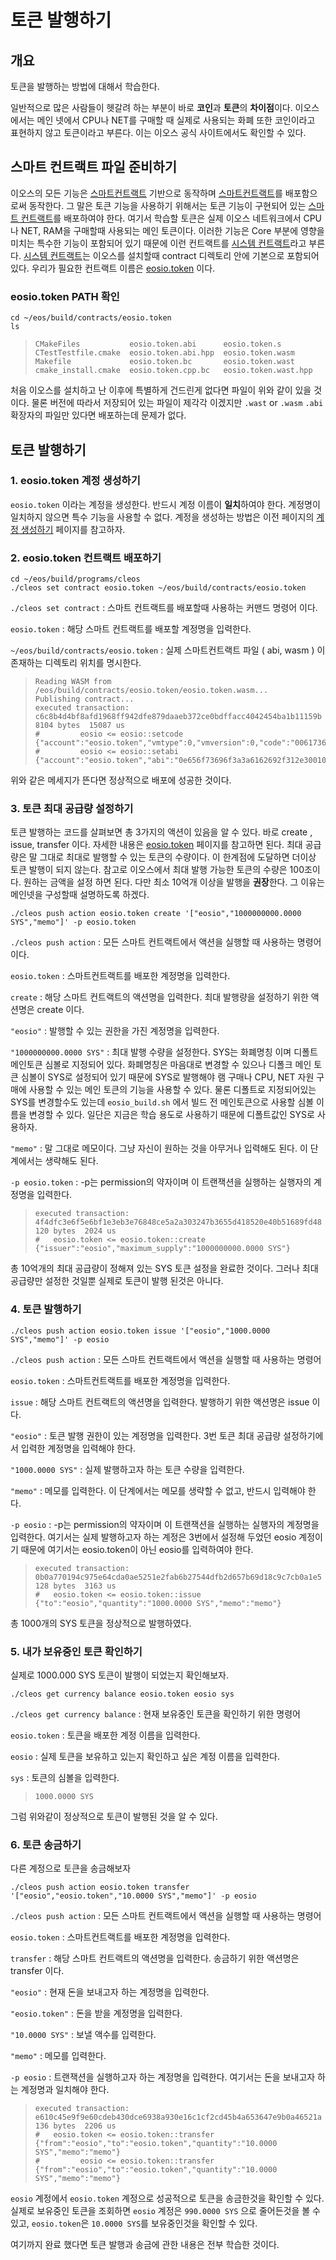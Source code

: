 # 토큰 발행하기

## 개요

토큰을 발행하는 방법에 대해서 학습한다.

일반적으로 많은 사람들이 헷갈려 하는 부분이 바로 **코인**과 **토큰**의 **차이점**이다. 이오스에서는 메인 넷에서 CPU나 NET를 구매할 때 실제로 사용되는 화폐 또한 코인이라고 표현하지 않고 토큰이라고 부른다. 이는 이오스 공식 사이트에서도 확인할 수 있다.

## 스마트 컨트랙트 파일 준비하기

이오스의 모든 기능은 [스마트컨트랙트](../../keywords/s/smart-contract.md) 기반으로 동작하며 [스마트컨트랙트](../../keywords/s/smart-contract.md)를 배포함으로써 동작한다. 그 말은 토큰 기능을 사용하기 위해서는 토큰 기능이 구현되어 있는 [스마트 컨트랙트](../../posting/undefined-1.md)를 배포하여야 한다. 여기서 학습할 토큰은 실제 이오스 네트워크에서 CPU나 NET, RAM을 구매할때 사용되는 메인 토큰이다. 이러한 기능은 Core 부분에 영향을 미치는 특수한 기능이 포함되어 있기 때문에 이런 컨트랙트를 [시스템 컨트랙트](../../keywords/s/system-contract.md)라고 부른다. [시스템 컨트랙트](../../keywords/s/system-contract.md)는 이오스를 설치할때 contract 디렉토리 안에 기본으로 포함되어 있다. 우리가 필요한 컨트랙트 이름은 [eosio.token](../../keywords/e/eosio.token.md) 이다.

### eosio.token PATH 확인

```text
cd ~/eos/build/contracts/eosio.token
ls
```

> ```text
> CMakeFiles           eosio.token.abi      eosio.token.s
> CTestTestfile.cmake  eosio.token.abi.hpp  eosio.token.wasm
> Makefile             eosio.token.bc       eosio.token.wast
> cmake_install.cmake  eosio.token.cpp.bc   eosio.token.wast.hpp
> ```

처음 이오스를 설치하고 난 이후에 특별하게 건드린게 없다면 파일이 위와 같이 있을 것이다. 물론 버전에 따라서 저장되어 있는 파일이 제각각 이겠지만 `.wast`  or `.wasm` `.abi` 확장자의 파일만 있다면 배포하는데 문제가 없다.

## 토큰 발행하기

### 1. eosio.token 계정 생성하기

`eosio.token` 이라는 계정을 생성한다. 반드시 계정 이름이 **일치**하여야 한다. 계정명이 일치하지 않으면 특수 기능을 사용할 수 없다. 계정을 생성하는 방법은 이전 페이지의 [계정 생성하기](undefined.md) 페이지를 참고하자.

### 2. eosio.token 컨트랙트 배포하기

```text
cd ~/eos/build/programs/cleos
./cleos set contract eosio.token ~/eos/build/contracts/eosio.token
```

`./cleos set contract` : 스마트 컨트랙트를 배포할때 사용하는 커맨드 명령어 이다.

`eosio.token` : 해당 스마트 컨트랙트를 배포할 계정명을 입력한다.

`~/eos/build/contracts/eosio.token` : 실제 스마트컨트랙트 파일 \( abi, wasm \) 이 존재하는 디렉토리 위치를 명시한다.

> ```text
> Reading WASM from /eos/build/contracts/eosio.token/eosio.token.wasm...
> Publishing contract...
> executed transaction: c6c8b4d4bf8afd1968ff942dfe879daaeb372ce0bdffacc4042454ba1b11159b  8104 bytes  15087 us
> #         eosio <= eosio::setcode               {"account":"eosio.token","vmtype":0,"vmversion":0,"code":"0061736d01000000017e1560037f7e7f0060057f7e...
> #         eosio <= eosio::setabi                {"account":"eosio.token","abi":"0e656f73696f3a3a6162692f312e30010c6163636f756e745f6e616d65046e616d65...
> ```

위와 같은 메세지가 뜬다면 정상적으로 배포에 성공한 것이다.

### 3. 토큰 최대 공급량 설정하기

토큰 발행하는 코드를 살펴보면 총 3가지의 액션이 있음을 알 수 있다. 바로 create , issue, transfer 이다. 자세한 내용은 [eosio.token](../../keywords/e/eosio.token.md) 페이지를 참고하면 된다. 최대 공급량은 말 그대로 최대로 발행할 수 있는 토큰의 수량이다. 이 한계점에 도달하면 더이상 토큰 발행이 되지 않는다.  참고로 이오스에서 최대 발행 가능한 토큰의 수량은 100조이다. 원하는 금액을 설정 하면 된다. 다만 최소 10억개 이상을 발행을 **권장**한다. 그 이유는 메인넷을 구성할때 설명하도록 하겠다.

```text
./cleos push action eosio.token create '["eosio","1000000000.0000 SYS","memo"]' -p eosio.token
```

`./cleos push action` : 모든 스마트 컨트랙트에서 액션을 실행할 때 사용하는 명령어 이다.

`eosio.token` : 스마트컨트랙트를 배포한 계정명을 입력한다.

`create` : 해당 스마트 컨트랙트의 액션명을 입력한다. 최대 발행량을 설정하기 위한 액션명은 create 이다.

`"eosio"` : 발행할 수 있는 권한을 가진 계정명을 입력한다.

`"1000000000.0000 SYS"` :  최대 발행 수량을 설정한다. SYS는 화폐명칭 이며 디폴트 메인토큰 심볼로 지정되어 있다. 화폐명칭은 마음대로 변경할 수 있으나 디폴크 메인 토큰 심볼이 SYS로 설정되어 있기 때문에 SYS로 발행해야 램 구매나 CPU, NET 자원 구매에 사용할 수 있는 메인 토큰의 기능을 사용할 수 있다. 물론 디폴트로 지정되어있는 SYS를 변경할수도 있는데 `eosio_build.sh` 에서 빌드 전 메인토큰으로 사용할 심볼 이름을 변경할 수 있다. 일단은 지금은 학습 용도로 사용하기 때문에 디폴트값인 SYS로 사용하자.

`"memo"` : 말 그대로 메모이다. 그냥 자신이 원하는 것을 아무거나 입력해도 된다. 이 단계에서는 생략해도 된다.

`-p eosio.token` :  -p는 permission의 약자이며 이 트랜잭션을 실행하는 실행자의 계정명을 입력한다.

> ```text
> executed transaction: 4f4dfc3e6f5e6bf1e3eb3e76848ce5a2a303247b3655d418520e40b51689fd48  120 bytes  2024 us
> #   eosio.token <= eosio.token::create          {"issuer":"eosio","maximum_supply":"1000000000.0000 SYS"}
> ```

총 10억개의 최대 공급량이 정해져 있는 SYS 토큰 설정을 완료한 것이다. 그러나 최대공급량만 설정한 것일뿐 실제로 토큰이 발행 된것은 아니다.

### 4. 토큰 발행하기

```text
./cleos push action eosio.token issue '["eosio","1000.0000 SYS","memo"]' -p eosio 
```

`./cleos push action` : 모든 스마트 컨트랙트에서 액션을 실행할 때 사용하는 명령어

`eosio.token` : 스마트컨트랙트를 배포한 계정명을 입력한다.

`issue` : 해당 스마트 컨트랙트의 액션명을 입력한다. 발행하기 위한 액션명은 issue 이다.

`"eosio"` : 토큰 발행 권한이 있는 계정명을 입력한다. 3번 토큰 최대 공급량 설정하기에서 입력한 계정명을 입력해야 한다.

`"1000.0000 SYS"` : 실제 발행하고자 하는 토큰 수량을 입력한다.

`"memo"` : 메모를 입력한다. 이 단계에서는 메모를 생략할 수 없고, 반드시 입력해야 한다.

`-p eosio` : -p는 permission의 약자이며 이 트랜잭션을 실행하는 실행자의 계정명을 입력한다. 여기서는 실제 발행하고자 하는 계정은 3번에서 설정해 두었던 eosio 계정이기 때문에 여기서는 eosio.token이 아닌 eosio를 입력하여야 한다.

> ```text
> executed transaction: 0b0a770194c975e64cda0ae5251e2fab6b27544dfb2d657b69d18c9c7cb0a1e5  128 bytes  3163 us
> #   eosio.token <= eosio.token::issue           {"to":"eosio","quantity":"1000.0000 SYS","memo":"memo"}
> ```

총 1000개의 SYS 토큰을 정상적으로 발행하였다.

### 5. 내가 보유중인 토큰 확인하기

실제로 1000.000 SYS 토큰이 발행이 되었는지 확인해보자.

```text
./cleos get currency balance eosio.token eosio sys
```

`./cleos get currency balance` : 현재 보유중인 토큰을 확인하기 위한 명령어

`eosio.token` : 토큰을 배포한 계정 이름을 입력한다.

`eosio` : 실제 토큰을 보유하고 있는지 확인하고 싶은 계정 이름을 입력한다.

`sys` : 토큰의 심볼을 입력한다.

> ```text
> 1000.0000 SYS
> ```

그럼 위와같이 정상적으로 토큰이 발행된 것을 알 수 있다.

### 6. 토큰 송금하기

다른 계정으로 토큰을 송금해보자

```text
./cleos push action eosio.token transfer '["eosio","eosio.token","10.0000 SYS","memo"]' -p eosio
```

`./cleos push action` : 모든 스마트 컨트랙트에서 액션을 실행할 때 사용하는 명령어

`eosio.token` : 스마트컨트랙트를 배포한 계정명을 입력한다.

`transfer` : 해당 스마트 컨트랙트의 액션명을 입력한다. 송금하기 위한 액션명은 transfer 이다.

`"eosio"` : 현재 돈을 보내고자 하는 계정명을 입력한다.

`"eosio.token"` : 돈을 받을 계정명을 입력한다.

`"10.0000 SYS"` : 보낼 액수를 입력한다.

`"memo"` : 메모를 입력한다.

`-p eosio` : 트랜잭션을 실행하고자 하는 계정명을 입력한다. 여기서는 돈을 보내고자 하는 계정명과 일치해야 한다.

> ```text
> executed transaction: e610c45e9f9e60cdeb430dce6938a930e16c1cf2cd45b4a653647e9b0a46521a  136 bytes  2206 us
> #   eosio.token <= eosio.token::transfer        {"from":"eosio","to":"eosio.token","quantity":"10.0000 SYS","memo":"memo"}
> #         eosio <= eosio.token::transfer        {"from":"eosio","to":"eosio.token","quantity":"10.0000 SYS","memo":"memo"}
> ```

`eosio` 계정에서 `eosio.token` 계정으로 성공적으로 토큰을 송금한것을 확인할 수 있다. 실제로 보유중인 토큰을 조회하면 `eosio` 계정은 `990.0000 SYS` 으로 줄어든것을 볼 수 있고, `eosio.token`은 `10.0000 SYS`를 보유중인것을 확인할 수 있다.

여기까지 완료 했다면 토큰 발행과 송금에 관한 내용은 전부 학습한 것이다.

